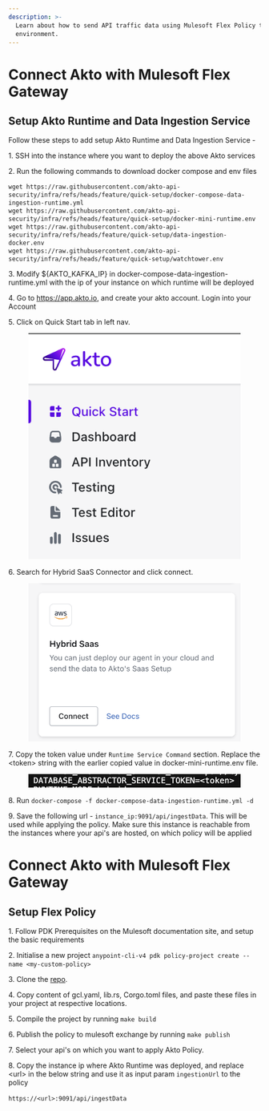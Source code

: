 ```yaml
---
description: >-
  Learn about how to send API traffic data using Mulesoft Flex Policy to Akto from your
  environment.
---
```


# Connect Akto with Mulesoft Flex Gateway

## Setup Akto Runtime and Data Ingestion Service

Follow these steps to add setup Akto Runtime and Data Ingestion Service -

1\. SSH into the instance where you want to deploy the above Akto services

2\. Run the following commands to download docker compose and env files
```
wget https://raw.githubusercontent.com/akto-api-security/infra/refs/heads/feature/quick-setup/docker-compose-data-ingestion-runtime.yml
wget https://raw.githubusercontent.com/akto-api-security/infra/refs/heads/feature/quick-setup/docker-mini-runtime.env
wget https://raw.githubusercontent.com/akto-api-security/infra/refs/heads/feature/quick-setup/data-ingestion-docker.env
wget https://raw.githubusercontent.com/akto-api-security/infra/refs/heads/feature/quick-setup/watchtower.env
```
3\. Modify ${AKTO_KAFKA_IP} in docker-compose-data-ingestion-runtime.yml with the ip of your instance on which runtime will be deployed

4\. Go to https://app.akto.io, and create your akto account. Login into your Account

5\. Click on Quick Start tab in left nav.
<figure><img src="../../.gitbook/assets/Quick-Start.png" alt=""><figcaption></figcaption></figure>

6\. Search for Hybrid SaaS Connector and click connect.
<figure><img src="../../.gitbook/assets/HybridSaaSConnector.png" alt=""><figcaption></figcaption></figure>

7\. Copy the token value under `Runtime Service Command` section. Replace the \<token\> string with the earlier copied value in docker-mini-runtime.env file.
<figure><img src="../../.gitbook/assets/TokenReplace.png" alt=""><figcaption></figcaption></figure>

8\. Run `docker-compose -f docker-compose-data-ingestion-runtime.yml -d`

9\. Save the following url - `instance_ip:9091/api/ingestData`. This will be used while applying the policy. Make sure this instance is reachable from the instances where your api's are hosted, on which policy will be applied


# Connect Akto with Mulesoft Flex Gateway

## Setup Flex Policy

1\. Follow PDK Prerequisites on the Mulesoft documentation site, and setup the basic requirements

2\. Initialise a new project 
`anypoint-cli-v4 pdk policy-project create --name <my-custom-policy>`

3\. Clone the [repo](https://github.com/akto-api-security/mulesoft-policy).

4\. Copy content of gcl.yaml, lib.rs, Corgo.toml files, and paste these files in your project at respective locations.

5\. Compile the project by running `make build`

6\. Publish the policy to mulesoft exchange by running `make publish`

7\. Select your api's on which you want to apply Akto Policy.

8\. Copy the instance ip where Akto Runtime was deployed, and replace \<url\> in the below string and use it as input param `ingestionUrl` to the policy

```https://<url>:9091/api/ingestData```

<figure><img src="../../.gitbook/assets/IngestionUrl.png" alt=""><figcaption></figcaption></figure>
